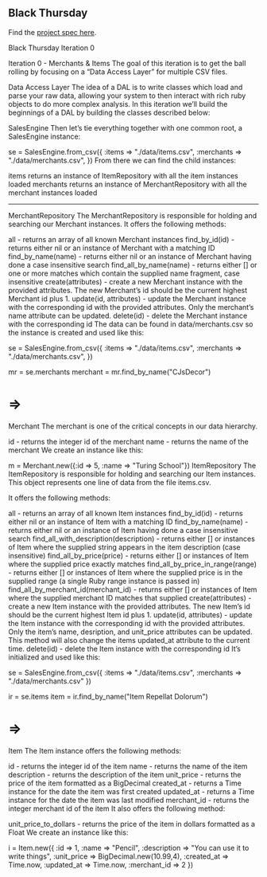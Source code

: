 ## Black Thursday

Find the [project spec here](http://backend.turing.io/module1/projects/black_thursday/).

Black Thursday Iteration 0

Iteration 0 - Merchants & Items
The goal of this iteration is to get the ball rolling by focusing on a “Data Access Layer” for multiple CSV files.

Data Access Layer
The idea of a DAL is to write classes which load and parse your raw data, allowing your system to then interact with rich ruby objects to do more complex analysis. In this iteration we’ll build the beginnings of a DAL by building the classes described below:

SalesEngine
Then let’s tie everything together with one common root, a SalesEngine instance:

se = SalesEngine.from_csv({
  :items     => "./data/items.csv",
  :merchants => "./data/merchants.csv",
})
From there we can find the child instances:

items returns an instance of ItemRepository with all the item instances loaded
merchants returns an instance of MerchantRepository with all the merchant instances loaded



***********************
MerchantRepository
The MerchantRepository is responsible for holding and searching our Merchant instances. It offers the following methods:

all - returns an array of all known Merchant instances
find_by_id(id) - returns either nil or an instance of Merchant with a matching ID
find_by_name(name) - returns either nil or an instance of Merchant having done a case insensitive search
find_all_by_name(name) - returns either [] or one or more matches which contain the supplied name fragment, case insensitive
create(attributes) - create a new Merchant instance with the provided attributes. The new Merchant’s id should be the current highest Merchant id plus 1.
update(id, attributes) - update the Merchant instance with the corresponding id with the provided attributes. Only the merchant’s name attribute can be updated.
delete(id) - delete the Merchant instance with the corresponding id
The data can be found in data/merchants.csv so the instance is created and used like this:

se = SalesEngine.from_csv({
  :items     => "./data/items.csv",
  :merchants => "./data/merchants.csv",
})

mr = se.merchants
merchant = mr.find_by_name("CJsDecor")
# => <Merchant>
Merchant
The merchant is one of the critical concepts in our data hierarchy.

id - returns the integer id of the merchant
name - returns the name of the merchant
We create an instance like this:

m = Merchant.new({:id => 5, :name => "Turing School"})
ItemRepository
The ItemRepository is responsible for holding and searching our Item instances. This object represents one line of data from the file items.csv.

It offers the following methods:

all - returns an array of all known Item instances
find_by_id(id) - returns either nil or an instance of Item with a matching ID
find_by_name(name) - returns either nil or an instance of Item having done a case insensitive search
find_all_with_description(description) - returns either [] or instances of Item where the supplied string appears in the item description (case insensitive)
find_all_by_price(price) - returns either [] or instances of Item where the supplied price exactly matches
find_all_by_price_in_range(range) - returns either [] or instances of Item where the supplied price is in the supplied range (a single Ruby range instance is passed in)
find_all_by_merchant_id(merchant_id) - returns either [] or instances of Item where the supplied merchant ID matches that supplied
create(attributes) - create a new Item instance with the provided attributes. The new Item’s id should be the current highest Item id plus 1.
update(id, attributes) - update the Item instance with the corresponding id with the provided attributes. Only the item’s name, desription, and unit_price attributes can be updated. This method will also change the items updated_at attribute to the current time.
delete(id) - delete the Item instance with the corresponding id
It’s initialized and used like this:

se = SalesEngine.from_csv({
  :items     => "./data/items.csv",
  :merchants => "./data/merchants.csv"
})

ir   = se.items
item = ir.find_by_name("Item Repellat Dolorum")
# => <Item>
Item
The Item instance offers the following methods:

id - returns the integer id of the item
name - returns the name of the item
description - returns the description of the item
unit_price - returns the price of the item formatted as a BigDecimal
created_at - returns a Time instance for the date the item was first created
updated_at - returns a Time instance for the date the item was last modified
merchant_id - returns the integer merchant id of the item
It also offers the following method:

unit_price_to_dollars - returns the price of the item in dollars formatted as a Float
We create an instance like this:

i = Item.new({
  :id          => 1,
  :name        => "Pencil",
  :description => "You can use it to write things",
  :unit_price  => BigDecimal.new(10.99,4),
  :created_at  => Time.now,
  :updated_at  => Time.now,
  :merchant_id => 2
})

